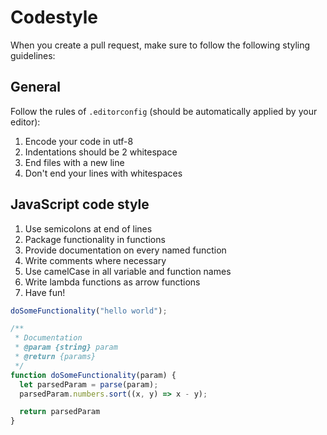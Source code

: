 # Codestyle

When you create a pull request, make sure to follow the following styling guidelines:

## General

Follow the rules of `.editorconfig` (should be automatically applied by your editor):
1. Encode your code in utf-8
2. Indentations should be 2 whitespace
3. End files with a new line
4. Don't end your lines with whitespaces

## JavaScript code style

1. Use semicolons at end of lines
2. Package functionality in functions
3. Provide documentation on every named function
4. Write comments where necessary
5. Use camelCase in all variable and function names
6. Write lambda functions as arrow functions
7. Have fun!

```js
doSomeFunctionality("hello world");

/**
 * Documentation
 * @param {string} param
 * @return {params}
 */
function doSomeFunctionality(param) {
  let parsedParam = parse(param);
  parsedParam.numbers.sort((x, y) => x - y);

  return parsedParam
}
```
